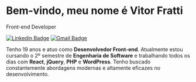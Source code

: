 # Bem-vindo, meu nome é Vitor Fratti

Front-end Developer

[![Linkedin Badge](https://img.shields.io/badge/-Vitor%20Fratti-0F1550?style=flat-square&logo=Linkedin&logoColor=white&link=https://www.linkedin.com/in/vitor-fratti-1b0310288/)](https://www.linkedin.com/in/vitor-fratti-1b0310288/) 
[![Gmail Badge](https://img.shields.io/badge/-vifratti@gmail.com-0F1550?style=flat-square&logo=Gmail&logoColor=white&link=mailto:vifratti@gmail.com)](mailto:vifratti@gmail.com)

Tenho 19 anos e atuo como <strong>Desenvolvedor Front-end</strong>. Atualmente estou cursando o 2º semestre de <strong>Engenharia de Software</strong> e trabalhando todos os dias com <strong>React</strong>, <strong>jQuery</strong>, <strong>PHP</strong> e <strong>WordPress</strong>. Tenho buscado constantemente abordagens modernas e altamente eficazes no desenvolvimento.
